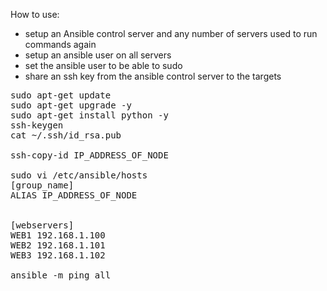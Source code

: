How to use: 
* setup an Ansible control server and any number of servers used to run commands again
* setup an ansible user on all servers
* set the ansible user to be able to sudo
* share an ssh key from the ansible control server to the targets

<pre>
sudo apt-get update
sudo apt-get upgrade -y
sudo apt-get install python -y
ssh-keygen
cat ~/.ssh/id_rsa.pub

ssh-copy-id IP_ADDRESS_OF_NODE

sudo vi /etc/ansible/hosts
[group_name]
ALIAS IP_ADDRESS_OF_NODE


[webservers]
WEB1 192.168.1.100
WEB2 192.168.1.101
WEB3 192.168.1.102

ansible -m ping all
</pre>



